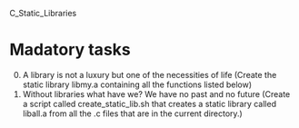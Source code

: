 C_Static_Libraries

# Madatory tasks

0. A library is not a luxury but one of the necessities of life (Create the static library libmy.a containing all the functions listed below)
1. Without libraries what have we? We have no past and no future (Create a script called create_static_lib.sh that creates a static library called liball.a from all the .c files that are in the current directory.)
